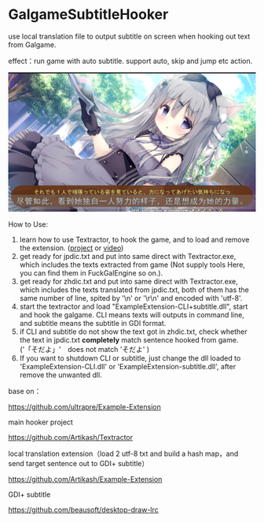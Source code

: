 # GalgameSubtitleHooker
use local translation file to output subtitle on screen when hooking out text from Galgame.

effect：run game with auto subtitle. support auto, skip and jump etc action.

![1574867581397](assets/1574867581397.png)



How to Use:

1. learn how to use Textractor, to hook the game, and to load and remove the extension. ([project](https://github.com/Artikash/Textractor)  or [video](https://www.bilibili.com/video/BV1oJ411X7Mb/))
2. get ready for jpdic.txt and put into same direct with Textractor.exe, which includes the texts extracted from game (Not supply tools Here, you can find them in FuckGalEngine so on.).
3. get ready for zhdic.txt and put into same direct with Textractor.exe, which includes the texts translated from jpdic.txt, both of them has the same number of line, spited by '\n' or '\r\n' and encoded with 'utf-8'.
4. start the textractor and load "ExampleExtension-CLI+subtitle.dll", start and hook the galgame. CLI means texts will outputs in command line, and subtitle means the subtitle in GDI format.
5. if CLI and subtitle do not show the text got in zhdic.txt, check whether the text in jpdic.txt **completely** match sentence hooked from game.('「そだよ」'　does not match 'そだよ' )
6. If you want to shutdown CLI or subtitle, just change the dll loaded to 'ExampleExtension-CLI.dll' or 'ExampleExtension-subtitle.dll', after remove the unwanted dll.





base on：

<https://github.com/ultrapre/Example-Extension> 

main hooker project

https://github.com/Artikash/Textractor

local translation extension（load 2 utf-8 txt and build a hash map，and send target sentence out to GDI+ subtitle）

<https://github.com/Artikash/Example-Extension> 

GDI+ subtitle

https://github.com/beausoft/desktop-draw-lrc


